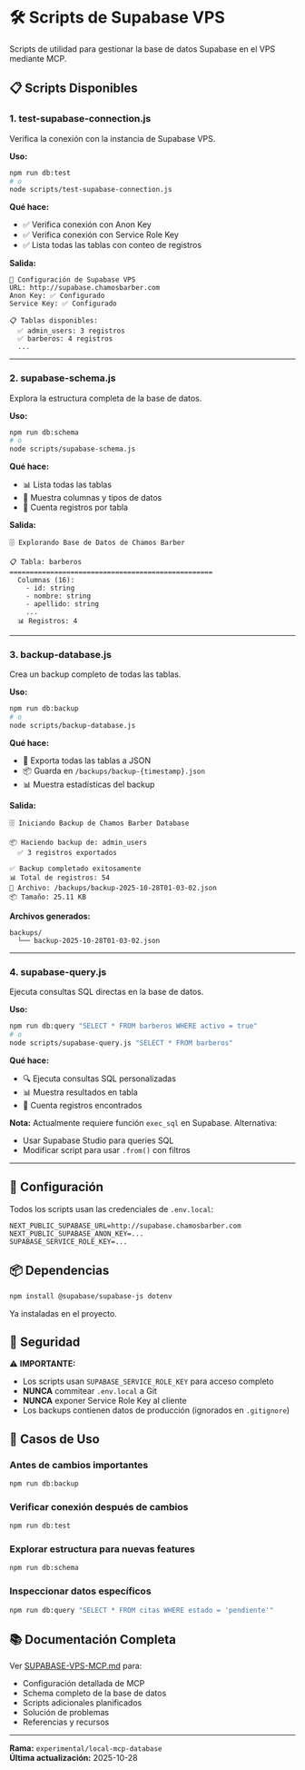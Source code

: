 # 🛠️ Scripts de Supabase VPS

Scripts de utilidad para gestionar la base de datos Supabase en el VPS mediante MCP.

## 📋 Scripts Disponibles

### 1. test-supabase-connection.js
Verifica la conexión con la instancia de Supabase VPS.

**Uso:**
```bash
npm run db:test
# o
node scripts/test-supabase-connection.js
```

**Qué hace:**
- ✅ Verifica conexión con Anon Key
- ✅ Verifica conexión con Service Role Key
- ✅ Lista todas las tablas con conteo de registros

**Salida:**
```
🔧 Configuración de Supabase VPS
URL: http://supabase.chamosbarber.com
Anon Key: ✅ Configurado
Service Key: ✅ Configurado

📋 Tablas disponibles:
  ✅ admin_users: 3 registros
  ✅ barberos: 4 registros
  ...
```

---

### 2. supabase-schema.js
Explora la estructura completa de la base de datos.

**Uso:**
```bash
npm run db:schema
# o
node scripts/supabase-schema.js
```

**Qué hace:**
- 📊 Lista todas las tablas
- 📝 Muestra columnas y tipos de datos
- 🔢 Cuenta registros por tabla

**Salida:**
```
🗄️ Explorando Base de Datos de Chamos Barber

📋 Tabla: barberos
==================================================
  Columnas (16):
    - id: string
    - nombre: string
    - apellido: string
    ...
  📊 Registros: 4
```

---

### 3. backup-database.js
Crea un backup completo de todas las tablas.

**Uso:**
```bash
npm run db:backup
# o
node scripts/backup-database.js
```

**Qué hace:**
- 💾 Exporta todas las tablas a JSON
- 📦 Guarda en `/backups/backup-{timestamp}.json`
- 📊 Muestra estadísticas del backup

**Salida:**
```
🗄️ Iniciando Backup de Chamos Barber Database

📦 Haciendo backup de: admin_users
  ✅ 3 registros exportados

✅ Backup completado exitosamente
📊 Total de registros: 54
💾 Archivo: /backups/backup-2025-10-28T01-03-02.json
📦 Tamaño: 25.11 KB
```

**Archivos generados:**
```
backups/
  └── backup-2025-10-28T01-03-02.json
```

---

### 4. supabase-query.js
Ejecuta consultas SQL directas en la base de datos.

**Uso:**
```bash
npm run db:query "SELECT * FROM barberos WHERE activo = true"
# o
node scripts/supabase-query.js "SELECT * FROM barberos"
```

**Qué hace:**
- 🔍 Ejecuta consultas SQL personalizadas
- 📊 Muestra resultados en tabla
- 🔢 Cuenta registros encontrados

**Nota:** Actualmente requiere función `exec_sql` en Supabase. Alternativa:
- Usar Supabase Studio para queries SQL
- Modificar script para usar `.from()` con filtros

---

## 🔧 Configuración

Todos los scripts usan las credenciales de `.env.local`:

```env
NEXT_PUBLIC_SUPABASE_URL=http://supabase.chamosbarber.com
NEXT_PUBLIC_SUPABASE_ANON_KEY=...
SUPABASE_SERVICE_ROLE_KEY=...
```

## 📦 Dependencias

```bash
npm install @supabase/supabase-js dotenv
```

Ya instaladas en el proyecto.

## 🔐 Seguridad

⚠️ **IMPORTANTE:**
- Los scripts usan `SUPABASE_SERVICE_ROLE_KEY` para acceso completo
- **NUNCA** commitear `.env.local` a Git
- **NUNCA** exponer Service Role Key al cliente
- Los backups contienen datos de producción (ignorados en `.gitignore`)

## 🚀 Casos de Uso

### Antes de cambios importantes
```bash
npm run db:backup
```

### Verificar conexión después de cambios
```bash
npm run db:test
```

### Explorar estructura para nuevas features
```bash
npm run db:schema
```

### Inspeccionar datos específicos
```bash
npm run db:query "SELECT * FROM citas WHERE estado = 'pendiente'"
```

## 📚 Documentación Completa

Ver [SUPABASE-VPS-MCP.md](../SUPABASE-VPS-MCP.md) para:
- Configuración detallada de MCP
- Schema completo de la base de datos
- Scripts adicionales planificados
- Solución de problemas
- Referencias y recursos

---

**Rama:** `experimental/local-mcp-database`  
**Última actualización:** 2025-10-28
